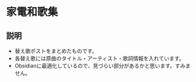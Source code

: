 # 家電和歌集

## 説明

- 替え歌ポストをまとめたものです。
- 各替え歌には原曲のタイトル・アーティスト・歌詞情報を入れています。
- Obsidianに最適化しているので、見づらい部分があるかと思います。すみません。